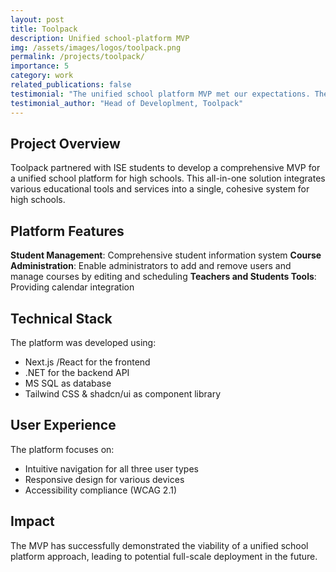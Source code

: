```yaml
---
layout: post
title: Toolpack
description: Unified school-platform MVP
img: /assets/images/logos/toolpack.png
permalink: /projects/toolpack/
importance: 5
category: work
related_publications: false
testimonial: "The unified school platform MVP met our expectations. The ISE students delivered a solution that streamlines educational processes and can potentially become a full-blown educational solution for high schools."
testimonial_author: "Head of Developlment, Toolpack"
---
```


## Project Overview

Toolpack partnered with ISE students to develop a comprehensive MVP for a unified school platform for high schools. This all-in-one solution integrates various educational tools and services into a single, cohesive system for high schools.

## Platform Features

**Student Management**: Comprehensive student information system
**Course Administration**: Enable administrators to add and remove users and manage courses by editing and scheduling
**Teachers and Students Tools**: Providing calendar integration 

## Technical Stack

The platform was developed using:
- Next.js /React for the frontend
- .NET for the backend API
- MS SQL as database
- Tailwind CSS & shadcn/ui as component library


## User Experience

The platform focuses on:
- Intuitive navigation for all three user types
- Responsive design for various devices
- Accessibility compliance (WCAG 2.1)

## Impact

The MVP has successfully demonstrated the viability of a unified school platform approach, leading to potential full-scale deployment in the future.
